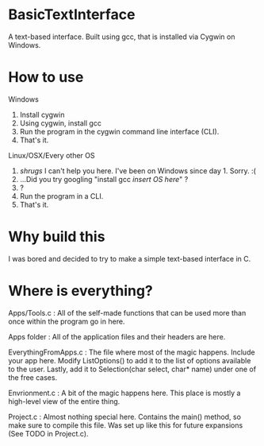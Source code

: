 # BasicTextInterface
A text-based interface. Built using gcc, that is installed via Cygwin on Windows. 

# How to use
Windows

1. Install cygwin
2. Using cygwin, install gcc
3. Run the program in the cygwin command line interface (CLI).
4. That's it.

Linux/OSX/Every other OS

1. *shrugs* I can't help you here. I've been on Windows since day 1. Sorry. :(
2. ...Did you try googling "install gcc *insert OS here*" ?
3. ?
4. Run the program in a CLI.
5. That's it.

# Why build this
I was bored and decided to try to make a simple text-based interface in C.

# Where is everything?

Apps/Tools.c : All of the self-made functions that can be used more than once within the program go in here.

Apps folder : All of the application files and their headers are here. 

EverythingFromApps.c : The file where most of the magic happens. Include your app here. Modify ListOptions() to add it to the list of options available to the user. Lastly, add it to Selection(char select, char* name) under one of the free cases.

Envrionment.c : A bit of the magic happens here. This place is mostly a high-level view of the entire thing.

Project.c : Almost nothing special here. Contains the main() method, so make sure to compile this file. Was set up like this for future expansions (See TODO in Project.c).


